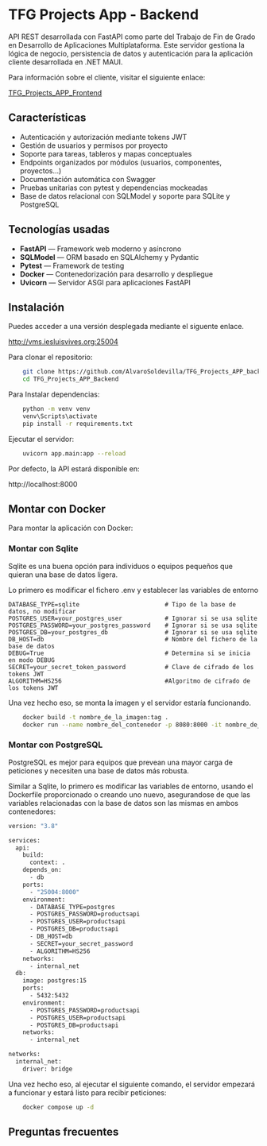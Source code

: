 
# TFG Projects App - Backend

API REST desarrollada con FastAPI como parte del Trabajo de Fin de Grado en Desarrollo de Aplicaciones Multiplataforma. Este servidor gestiona la lógica de negocio, persistencia de datos y autenticación para la aplicación cliente desarrollada en .NET MAUI.

Para información sobre el cliente, visitar el siguiente enlace:

[TFG_Projects_APP_Frontend](https://github.com/AlvaroSoldevilla/TFG_Projects_APP_Frontend)
## Características

- Autenticación y autorización mediante tokens JWT
- Gestión de usuarios y permisos por proyecto
- Soporte para tareas, tableros y mapas conceptuales
- Endpoints organizados por módulos (usuarios, componentes, proyectos…)
- Documentación automática con Swagger
- Pruebas unitarias con pytest y dependencias mockeadas
- Base de datos relacional con SQLModel y soporte para SQLite y PostgreSQL


## Tecnologías usadas

- **FastAPI** — Framework web moderno y asíncrono
- **SQLModel** — ORM basado en SQLAlchemy y Pydantic
- **Pytest** — Framework de testing
- **Docker** — Contenedorización para desarrollo y despliegue
- **Uvicorn** — Servidor ASGI para aplicaciones FastAPI


## Instalación

Puedes acceder a una versión desplegada mediante el siguente enlace.

http://vms.iesluisvives.org:25004

Para clonar el repositorio:

```bash
    git clone https://github.com/AlvaroSoldevilla/TFG_Projects_APP_backend
    cd TFG_Projects_APP_Backend
```

Para Instalar dependencias:

```bash
    python -m venv venv
    venv\Scripts\activate
    pip install -r requirements.txt
```

Ejecutar el servidor:

```bash
    uvicorn app.main:app --reload
```

Por defecto, la API estará disponible en:

http://localhost:8000


## Montar con Docker

Para montar la aplicación con Docker:

### Montar con Sqlite

Sqlite es una buena opción para individuos o equipos pequeños que quieran una base de datos ligera.

Lo primero es modificar el fichero .env y establecer las variables de entorno

```
DATABASE_TYPE=sqlite                        # Tipo de la base de datos, no modificar
POSTGRES_USER=your_postgres_user            # Ignorar si se usa sqlite
POSTGRES_PASSWORD=your_postgres_password    # Ignorar si se usa sqlite
POSTGRES_DB=your_postgres_db                # Ignorar si se usa sqlite
DB_HOST=db                                  # Nombre del fichero de la base de datos
DEBUG=True                                  # Determina si se inicia en modo DEBUG
SECRET=your_secret_token_password           # Clave de cifrado de los tokens JWT
ALGORITHM=HS256                             #Algoritmo de cifrado de los tokens JWT
```

Una vez hecho eso, se monta la imagen y el servidor estaría funcionando.

```bash
    docker build -t nombre_de_la_imagen:tag . 
    docker run --name nombre_del_contenedor -p 8080:8000 -it nombre_de_la_imagen:tag
```

### Montar con PostgreSQL

PostgreSQL es mejor para equipos que prevean una mayor carga de peticiones y necesiten una base de datos más robusta.

Similar a Sqlite, lo primero es modificar las variables de entorno, usando el Dockerfile proporcionado o creando uno nuevo, asegurandose de que las variables relacionadas con la base de datos son las mismas en ambos contenedores:

```bash
version: "3.8"

services:
  api:
    build:
      context: .
    depends_on:
      - db
    ports:
      - "25004:8000"
    environment:
      - DATABASE_TYPE=postgres
      - POSTGRES_PASSWORD=productsapi
      - POSTGRES_USER=productsapi
      - POSTGRES_DB=productsapi
      - DB_HOST=db
      - SECRET=your_secret_password
      - ALGORITHM=HS256
    networks:
      - internal_net
  db:
    image: postgres:15
    ports:
      - 5432:5432
    environment:
      - POSTGRES_PASSWORD=productsapi
      - POSTGRES_USER=productsapi
      - POSTGRES_DB=productsapi
    networks:
      - internal_net

networks:
  internal_net:
    driver: bridge
```

Una vez hecho eso, al ejecutar el siguiente comando, el servidor empezará a funcionar y estará listo para recibir peticiones:

```bash
    docker compose up -d
```


## Preguntas frecuentes



